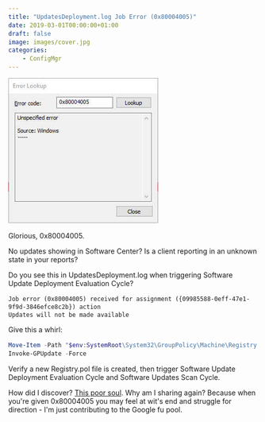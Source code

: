 ```yaml
---
title: "UpdatesDeployment.log Job Error (0x80004005)"
date: 2019-03-01T00:00:00+01:00
draft: false
image: images/cover.jpg
categories:
    - ConfigMgr
---
```


![](images/updatesdeployment-log-job-error-0x80004005-01.jpg)

Glorious, 0x80004005.

No updates showing in Software Center? Is a client reporting in an unknown state in your reports?

Do you see this in UpdatesDeployment.log when triggering Software Update Deployment Evaluation Cycle?

```
Job error (0x80004005) received for assignment ({09985588-0eff-47e1-9f9d-3846efce8c2b}) action	
Updates will not be made available
```

Give this a whirl:

```powershell
Move-Item -Path "$env:SystemRoot\System32\GroupPolicy\Machine\Registry.pol" -Destination "$env:SystemRoot\System32\GroupPolicy\Machine\Registry.pol.old"
Invoke-GPUpdate -Force
```

Verify a new Registry.pol file is created, then trigger Software Update Deployment Evaluation Cycle and Software Updates Scan Cycle.

How did I discover? [This poor soul](http://henkhoogendoorn.blogspot.com/2015/09/software-update-error-0x80004005-on.html). Why am I sharing again? Because when you're given 0x80004005 you may feel at wit's end and struggle for direction - I'm just contributing to the Google fu pool.

